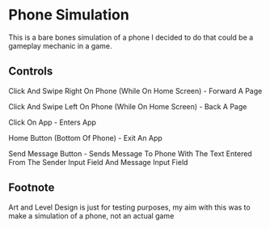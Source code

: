 # Phone Simulation

This is a bare bones simulation of a phone I decided to do that could be a gameplay mechanic in a game.

## Controls

Click And Swipe Right On Phone (While On Home Screen) - Forward A Page

Click And Swipe Left On Phone (While On Home Screen) - Back A Page

Click On App - Enters App

Home Button (Bottom Of Phone) - Exit An App

Send Message Button - Sends Message To Phone With The Text Entered From The Sender Input Field And Message Input Field

## Footnote
Art and Level Design is just for testing purposes, my aim with this was to make a simulation of a phone, not an actual game